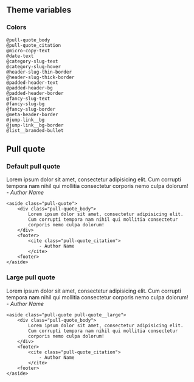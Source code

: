 ## Theme variables

### Colors

````
@pull-quote_body
@pull-quote_citation
@micro-copy-text
@date-text
@category-slug-text
@category-slug-hover
@header-slug-thin-border
@header-slug-thick-border
@padded-header-text
@padded-header-bg
@padded-header-border
@fancy-slug-text
@fancy-slug-bg
@fancy-slug-border
@meta-header-border
@jump-link__bg
@jump-link__bg-border
@list__branded-bullet
````

## Pull quote

### Default pull quote

  <aside class="pull-quote">
      <div class="pull-quote_body">
          Lorem ipsum dolor sit amet, consectetur adipisicing elit.
          Cum corrupti tempora nam nihil qui mollitia consectetur
          corporis nemo culpa dolorum!
      </div>
      <footer>
          <cite class="pull-quote_citation">
              - Author Name
          </cite>
      <footer>
  </aside>

````
<aside class="pull-quote">
    <div class="pull-quote_body">
        Lorem ipsum dolor sit amet, consectetur adipisicing elit.
        Cum corrupti tempora nam nihil qui mollitia consectetur
        corporis nemo culpa dolorum!
    </div>
    <footer>
        <cite class="pull-quote_citation">
            - Author Name
        </cite>
    <footer>
</aside>
````

### Large pull quote

  <aside class="pull-quote pull-quote__large">
      <div class="pull-quote_body">
          Lorem ipsum dolor sit amet, consectetur adipisicing elit.
          Cum corrupti tempora nam nihil qui mollitia consectetur
          corporis nemo culpa dolorum!
      </div>
      <footer>
          <cite class="pull-quote_citation">
              - Author Name
          </cite>
      <footer>
  </aside>

````
<aside class="pull-quote pull-quote__large">
    <div class="pull-quote_body">
        Lorem ipsum dolor sit amet, consectetur adipisicing elit.
        Cum corrupti tempora nam nihil qui mollitia consectetur
        corporis nemo culpa dolorum!
    </div>
    <footer>
        <cite class="pull-quote_citation">
            - Author Name
        </cite>
    <footer>
</aside>
````
